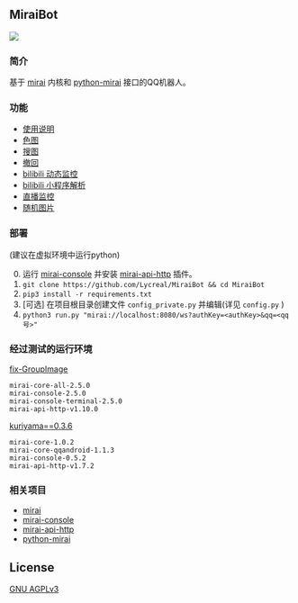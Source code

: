 MiraiBot
-------------
<a href="https://www.python.org" alt="python"><img src="https://img.shields.io/badge/python-3.8+-blue" /></a>
            
### 简介

基于 [mirai](https://github.com/mamoe/mirai) 内核和 [python-mirai](https://github.com/GreyElaina/python-mirai) 接口的QQ机器人。

### 功能

- [使用说明](plugins/help)
- [色图](plugins/setu)
- [搜图](plugins/pic_finder)
- [撤回](plugins/revoke)
- [bilibili 动态监控](plugins/bili_dynamic)
- [bilibili 小程序解析](plugins/bili_extractor)
- [直播监控](plugins/live_monitor)
- [随机图片](plugins/random_picture)

### 部署
(建议在虚拟环境中运行python)

0. 运行 [mirai-console](https://github.com/mamoe/mirai-console) 并安装 [mirai-api-http](https://github.com/mamoe/mirai-api-http) 插件。
1. `git clone https://github.com/Lycreal/MiraiBot && cd MiraiBot`
2. `pip3 install -r requirements.txt`
3. \[可选\] 在项目根目录创建文件 `config_private.py` 并编辑(详见 `config.py` )
4. `python3 run.py "mirai://localhost:8080/ws?authKey=<authKey>&qq=<qq号>"`

### 经过测试的运行环境
[fix-GroupImage](https://github.com/Lycreal/python-mirai/tree/fix-GroupImage)
```plain
mirai-core-all-2.5.0
mirai-console-2.5.0
mirai-console-terminal-2.5.0
mirai-api-http-v1.10.0
```
[kuriyama==0.3.6](https://github.com/Lycreal/python-mirai/tree/master)
```plain
mirai-core-1.0.2
mirai-core-qqandroid-1.1.3
mirai-console-0.5.2
mirai-api-http-v1.7.2
```
### 相关项目

- [mirai](https://github.com/mamoe/mirai)
- [mirai-console](https://github.com/mamoe/mirai-console)
- [mirai-api-http](https://github.com/mamoe/mirai-api-http)
- [python-mirai](https://github.com/GreyElaina/python-mirai)

## License
[GNU AGPLv3](LICENSE)
